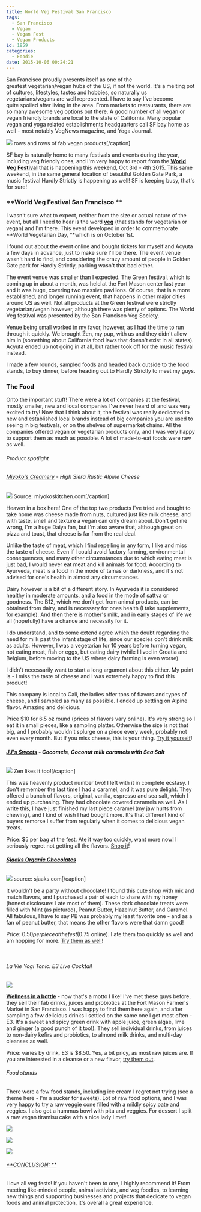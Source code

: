 ```yaml
---
title: World Veg Festival San Francisco
tags:
  - San Francisco
  - Vegan
  - Vegan Fest
  - Vegan Products
id: 1859
categories:
  - Foodie
date: 2015-10-06 00:24:21
---
```


San Francisco proudly presents itself as one of the greatest vegetarian/vegan hubs of the US, if not the world. It's a melting pot of cultures, lifestyles, tastes and hobbies, so naturally us vegetarians/vegans are well represented. I have to say I've become quite spoiled after living in the area. From markets to restaurants, there are so many awesome veg options out there. A good number of all vegan or vegan friendly brands are local to the state of California. Many popular vegan and yoga related establishments headquarters call SF bay home as well - most notably VegNews magazine, and Yoga Journal.

![](/images/vegfest8.jpg) rows and rows of fab vegan products[/caption]

SF bay is naturally home to many festivals and events during the year, including veg friendly ones, and I'm very happy to report from the <span style="text-decoration: underline;">**World Veg Festival**</span> that is happening this weekend, Oct 3rd - 4th 2015\. This same weekend, in the same general location of beautiful Golden Gate Park, a music festival Hardly Strictly is happening as well! SF is keeping busy, that's for sure!

### **World Veg Festival San Francisco **

I wasn't sure what to expect, neither from the size or actual nature of the event, but all I need to hear is the word <span style="text-decoration: underline;">**veg**</span> (that stands for vegetarian or vegan) and I'm there. This event developed in order to commemorate **World Vegetarian Day, **which is on October 1st.

I found out about the event online and bought tickets for myself and Acyuta a few days in advance, just to make sure I'll be there. The event venue wasn't hard to find, and considering the crazy amount of people in Golden Gate park for Hardly Strictly, parking wasn't that bad either.

The event venue was smaller than I expected. The Green festival, which is coming up in about a month, was held at the Fort Mason center last year and it was huge, covering two massive pavilions. Of course, that is a more established, and longer running event, that happens in other major cities around US as well. Not all products at the Green festival were strictly vegetarian/vegan however, although there was plenty of options. The World Veg festival was presented by the San Francisco Veg Society.

Venue being small worked in my favor, however, as I had the time to run through it quickly. We brought Zen, my pup, with us and they didn't allow him in (something about California food laws that doesn't exist in all states). Acyuta ended up not going in at all, but rather took off for the music festival instead.

I made a few rounds, sampled foods and headed back outside to the food stands, to buy dinner, before heading out to Hardly Strictly to meet my guys.

### The Food

Onto the important stuff! There were a lot of companies at the festival, mostly smaller, new and local companies I've never heard of and was very excited to try! Now that I think about it, the festival was really dedicated to new and established local brands instead of big companies you are used to seeing in big festivals, or on the shelves of supermarket chains. All the companies offered vegan or vegetarian products only, and I was very happy to support them as much as possible. A lot of made-to-eat foods were raw as well.

###### Product spotlight

###### [Miyoko's Creamery](http://miyokoskitchen.com/products-miyoko/) - High Siera Rustic Alpine Cheese

![](/images/Vegan-Cheese-High-Sierra-Rustic-Alpine.jpg) Source: miyokoskitchen.com[/caption]

Heaven in a box here! One of the top two products I've tried and bought to take home was cheese made from nuts, cultured just like milk cheese, and with taste, smell and texture a vegan can only dream about. Don't get me wrong, I'm a huge Daiya fan, but I'm also aware that, although great on pizza and toast, that cheese is far from the real deal.

Unlike the taste of meat, which I find repelling in any form, I like and miss the taste of cheese. Even if I could avoid factory farming, environmental consequences, and many other circumstances due to which eating meat is just bad, I would never eat meat and kill animals for food. According to Ayurveda, meat is a food in the mode of tamas or darkness, and it's not advised for one's health in almost any circumstances.

Dairy however is a bit of a different story. In Ayurveda it is considered healthy in moderate amounts, and a food in the mode of sattva or goodness. The B12, which we don't get from animal products, can be obtained from dairy, and is necessary for ones health (I take supplements, for example). And then there is mother's milk, and in early stages of life we all (hopefully) have a chance and necessity for it.

I do understand, and to some extend agree which the doubt regarding the need for milk past the infant stage of life, since our species don't drink milk as adults. However, I was a vegetarian for 10 years before turning vegan, not eating meat, fish or eggs, but eating dairy (while I lived in Croatia and Belgium, before moving to the US where dairy farming is even worse).

I didn't necessarily want to start a long argument about this either. My point is - I miss the taste of cheese and I was extremely happy to find this product!

This company is local to Cali, the ladies offer tons of flavors and types of cheese, and I sampled as many as possible. I ended up settling on Alpine flavor. Amazing and delicious.

Price $10 for 6.5 oz round (prices of flavors vary online). It's very strong so I eat it in small pieces, like a sampling platter. Otherwise the size is not that big, and I probably wouldn't splurge on a piece every week, probably not even every month. But if you miss cheese, this is your thing. [Try it yourself](http://miyokoskitchen.com/)!

###### **[JJ's Sweets](https://jjssweets.com/) - Cocomels, Coconut milk caramels with Sea Salt**

![](/images/vegfest2.jpg) Zen likes it too![/caption]

This was heavenly product number two! I left with it in complete ecstasy. I don't remember the last time I had a caramel, and it was pure delight. They offered a bunch of flavors, original, vanilla, espresso and sea salt, which I ended up purchasing. They had chocolate covered caramels as well. As I write this, I have just finished my last piece caramel (my jaw hurts from chewing), and I kind of wish I had bought more. It's that different kind of buyers remorse I suffer from regularly when it comes to delicious vegan treats.

Price: $5 per bag at the fest. Ate it way too quickly, want more now! I seriously regret not getting all the flavors. [Shop it](https://jjssweets.com/)!

###### **[Sjaaks Organic Chocolates](https://sjaaks.com)**

![](/images/single_mints-large.jpg) source: sjaaks.com[/caption]

It wouldn't be a party without chocolate! I found this cute shop with mix and match flavors, and I purchased a pair of each to share with my honey (honest disclosure: I ate most of them). These dark chocolate treats were filled with Mint (as pictured), Peanut Butter, Hazelnut Butter, and Caramel. All fabulous, I have to say PB was probably my least favorite one - and as a fan of peanut butter, that means the other flavors were that damn good!

Price: $0.50 per piece at the fest ($0.75 online). I ate them too quickly as well and am hopping for more. [Try them as well](https://sjaaks.com)!

&nbsp;

###### La Vie Yogi Tonic: E3 Live Cocktail

![](/images/vegfest6.jpg)

**<span style="text-decoration: underline;">Wellness in a bottle</span>** - now that's a motto I like! I've met these guys before, they sell their fab drinks, juices and probiotics at the Fort Mason Farmer's Market in San Francisco. I was happy to find them here again, and after sampling a few delicious drinks I settled on the same one I get most often - E3\. It's a sweet and spicy green drink with apple juice, green algae, lime and ginger (a good punch of it too!). They sell individual drinks, from juices to non-dairy kefirs and probiotics, to almond milk drinks, and multi-day cleanses as well.

Price: varies by drink, E3 is $8.50\. Yes, a bit pricy, as most raw juices are. If you are interested in a cleanse or a new flavor, [try them out](http://drinklavie.com/).

###### Food stands

There were a few food stands, including ice cream I regret not trying (see a theme here - I'm a sucker for sweets). Lot of raw food options, and I was very happy to try a raw veggie cone filled with a mildly spicy pate and veggies. I also got a hummus bowl with pita and veggies. For dessert I split a raw vegan tiramisu cake with a nice lady I met!

![](/images/vegfest3.jpg)

![](/images/vegfest4.jpg)

![](/images/vegfest5.jpg)

###### <span style="text-decoration: underline;">**CONCLUSION: **</span>

I love all veg fests! If you haven't been to one, I highly recommend it! From meeting like-minded people, animal activists, and veg foodies, to learning new things and supporting businesses and projects that dedicate to vegan foods and animal protection, it's overall a great experience.

&nbsp;

&nbsp;

